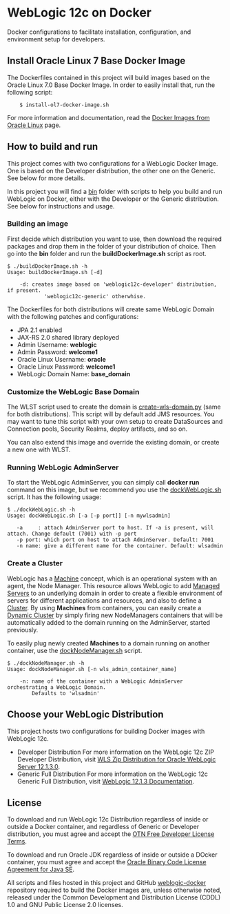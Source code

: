 WebLogic 12c on Docker
===============
Docker configurations to facilitate installation, configuration, and environment setup for developers.

## Install Oracle Linux 7 Base Docker Image
The Dockerfiles contained in this project will build images based on the Oracle Linux 7.0 Base Docker Image. In order to easily install that, run the following script:

		$ install-ol7-docker-image.sh

For more information and documentation, read the [Docker Images from Oracle Linux](http://public-yum.oracle.com/docker-images) page.

## How to build and run
This project comes with two configurations for a WebLogic Docker Image. One is based on the Developer distribution, the other one on the Generic. See below for more details.

In this project you will find a [bin](https://github.com/weblogic-community/weblogic-docker/tree/master/bin) folder with scripts to help you build and run WebLogic on Docker, either with the Developer or the Generic distribution. See below for instructions and usage.

### Building an image
First decide which distribution you want to use, then download the required packages and drop them in the folder of your distribution of choice. Then go into the **bin** folder and run the **buildDockerImage.sh** script as root.

	$ ./buildDockerImage.sh -h
	Usage: buildDockerImage.sh [-d]
	
	    -d: creates image based on 'weblogic12c-developer' distribution, if present. 
                'weblogic12c-generic' otherwhise.
	
The Dockerfiles for both distributions will create same WebLogic Domain with the following patches and configurations:

 * JPA 2.1 enabled
 * JAX-RS 2.0 shared library deployed
 * Admin Username: **weblogic**
 * Admin Password: **welcome1**
 * Oracle Linux Username: **oracle**
 * Oracle Linux Password: **welcome1**
 * WebLogic Domain Name: **base_domain**

### Customize the WebLogic Base Domain
The WLST script used to create the domain is [create-wls-domain.py](https://github.com/weblogic-community/weblogic-docker/blob/master/weblogic12c-generic/container-scripts/create-wls-domain.py) (same for both distributions). This script will by default add JMS resources. You may want to tune this script with your own setup to create DataSources and Connection pools, Security Realms, deploy artifacts, and so on.

You can also extend this image and override the existing domain, or create a new one with WLST.

### Running WebLogic AdminServer
To start the WebLogic AdminServer, you can simply call **docker run** command on this image, but we recommend you use the [dockWebLogic.sh](https://github.com/weblogic-community/weblogic-docker/blob/master/bin/dockWebLogic.sh) script. It has the following usage:

	$ ./dockWebLogic.sh -h
	Usage: dockWebLogic.sh [-a [-p port]] [-n mywlsadmin]
	
	   -a     : attach AdminServer port to host. If -a is present, will attach. Change default (7001) with -p port
	   -p port: which port on host to attach AdminServer. Default: 7001
	   -n name: give a different name for the container. Default: wlsadmin
	
### Create a Cluster
WebLogic has a [Machine]() concept, which is an operational system with an agent, the Node Manager. This resource allows WebLogic to add [Managed Servers]() to an underlying domain in order to create a flexible environment of servers for different applications and resources, and also to define a [Cluster](). By using **Machines** from containers, you can easily create a [Dynamic Cluster]() by simply firing new NodeManagers containers that will be automatically added to the domain running on the AdminServer, started previously. 

To easily plug newly created **Machines** to a domain running on another container, use the [dockNodeManager.sh]() script.

	$ ./dockNodeManager.sh -h
	Usage: dockNodeManager.sh [-n wls_admin_container_name] 
	
	    -n: name of the container with a WebLogic AdminServer orchestrating a WebLogic Domain.
	        Defaults to 'wlsadmin'
	

## Choose your WebLogic Distribution
This project hosts two configurations for building Docker images with WebLogic 12c.

 * Developer Distribution
   For more information on the WebLogic 12c ZIP Developer Distribution, visit [WLS Zip Distribution for Oracle WebLogic Server 12.1.3.0](download.oracle.com/otn/nt/middleware/12c/wls/1213/README.txt).
 * Generic Full Distribution
   For more information on the WebLogic 12c Generic Full Distribution, visit [WebLogic 12.1.3 Documentation](http://docs.oracle.com/middleware/1213/wls/index.html).

## License
To download and run WebLogic 12c Distribution regardless of inside or outside a Docker container, and regardless of Generic or Developer distribution, you must agree and accept the [OTN Free Developer License Terms](http://www.oracle.com/technetwork/licenses/wls-dev-license-1703567.html).

To download and run Oracle JDK regardless of inside or outside a DOcker container, you must agree and accept the [Oracle Binary Code License Agreement for Java SE](http://www.oracle.com/technetwork/java/javase/terms/license/index.html).

All scripts and files hosted in this project and GitHub [weblogic-docker](https://github.com/weblogic-community/weblogic-docker/) repository required to build the Docker images are, unless otherwise noted, released under the Common Development and Distribution License (CDDL) 1.0 and GNU Public License 2.0 licenses.
